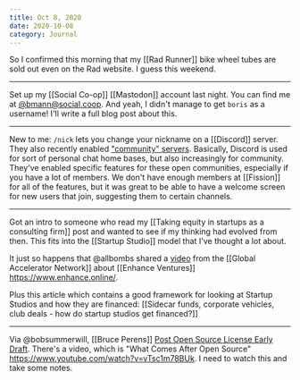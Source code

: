 ```yaml
---
title: Oct 8, 2020
date: 2020-10-08
category: Journal
---
```


So I confirmed this morning that my [[Rad Runner]] bike wheel tubes are sold out even on the Rad website. I guess this weekend.

---

Set up my [[Social Co-op]] [[Mastodon]] account last night. You can find me at [@bmann@social.coop](https://social.coop/@bmann). And yeah, I didn't manage to get `boris` as a username! I'll write a full blog post about this.

---

New to me: `/nick` lets you change your nickname on a [[Discord]] server. They also recently enabled ["community" servers](https://support.discord.com/hc/en-us/articles/360047132851-Enabling-Your-Community-Server). Basically, Discord is used for sort of personal chat home bases, but also increasingly for community. They've enabled specific features for these open communities, especially if you have a lot of members. We don't have enough members at [[Fission]] for all of the features, but it was great to be able to have a welcome screen for new users that join, suggesting them to certain channels.

---

Got an intro to someone who read my [[Taking equity in startups as a consulting firm]] post and wanted to see if my thinking had evolved from then. This fits into the [[Startup Studio]] model that I've thought a lot about.

It just so happens that @allbombs shared a [video](https://gan.wistia.com/medias/xx2qkm24cp) from the [[Global Accelerator Network]] about [[Enhance Ventures]] https://www.enhance.online/.

Plus this article which contains a good framework for looking at Startup Studios and how they are financed: [[Sidecar funds, corporate vehicles, club deals - how do startup studios get financed?]]

---

Via @bobsummerwill, [[Bruce Perens]] [Post Open Source License Early Draft](https://perens.com/2020/10/06/post-open-source-license-early-draft/). There's a video, which is "What Comes After Open Source" https://www.youtube.com/watch?v=vTsc1m78BUk. I need to watch this and take some notes.